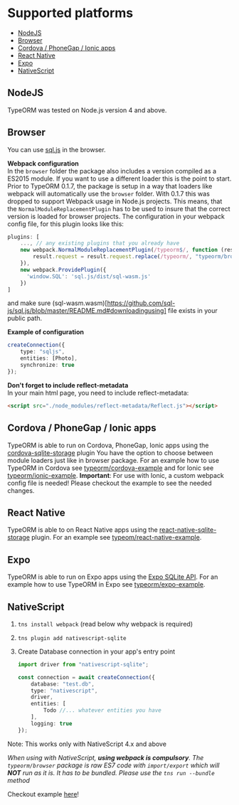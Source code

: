 # Supported platforms

-   [NodeJS](#nodejs)
-   [Browser](#browser)
-   [Cordova / PhoneGap / Ionic apps](#cordova--phonegap--ionic-apps)
-   [React Native](#react-native)
-   [Expo](#expo)
-   [NativeScript](#nativescript)

## NodeJS

TypeORM was tested on Node.js version 4 and above.

## Browser

You can use [sql.js](https://github.com/kripken/sql.js) in the browser.

**Webpack configuration**   
In the `browser` folder the package also includes a version compiled as a ES2015
module. If you want to use a different loader this is the point to start. Prior
to TypeORM 0.1.7, the package is setup in a way that loaders like webpack will
automatically use the `browser` folder. With 0.1.7 this was dropped to support
Webpack usage in Node.js projects. This means, that the
`NormalModuleReplacementPlugin` has to be used to insure that the correct
version is loaded for browser projects. The configuration in your webpack config
file, for this plugin looks like this:

```js
plugins: [
    ..., // any existing plugins that you already have
    new webpack.NormalModuleReplacementPlugin(/typeorm$/, function (result) {
        result.request = result.request.replace(/typeorm/, "typeorm/browser");
    }),
    new webpack.ProvidePlugin({
      'window.SQL': 'sql.js/dist/sql-wasm.js'
    })
]
```

and make sure
(sql-wasm.wasm)[https://github.com/sql-js/sql.js/blob/master/README.md#downloadingusing]
file exists in your public path.

**Example of configuration**

```typescript
createConnection({
    type: "sqljs",
    entities: [Photo],
    synchronize: true
});
```

**Don't forget to include reflect-metadata**   
In your main html page, you need to include reflect-metadata:

```html
<script src="./node_modules/reflect-metadata/Reflect.js"></script>
```

## Cordova / PhoneGap / Ionic apps

TypeORM is able to run on Cordova, PhoneGap, Ionic apps using the
[cordova-sqlite-storage](https://github.com/litehelpers/Cordova-sqlite-storage)
plugin You have the option to choose between module loaders just like in browser
package. For an example how to use TypeORM in Cordova see
[typeorm/cordova-example](https://github.com/typeorm/cordova-example) and for
Ionic see [typeorm/ionic-example](https://github.com/typeorm/ionic-example).
**Important**: For use with Ionic, a custom webpack config file is needed!
Please checkout the example to see the needed changes.

## React Native

TypeORM is able to on React Native apps using the
[react-native-sqlite-storage](https://github.com/andpor/react-native-sqlite-storage)
plugin. For an example see
[typeom/react-native-example](https://github.com/typeorm/react-native-example).

## Expo

TypeORM is able to run on Expo apps using the
[Expo SQLite API](https://docs.expo.io/versions/latest/sdk/sqlite/). For an
example how to use TypeORM in Expo see
[typeorm/expo-example](https://github.com/typeorm/expo-example).

## NativeScript

1. `tns install webpack` (read below why webpack is required)
2. `tns plugin add nativescript-sqlite`
3. Create Database connection in your app's entry point

    ```typescript
    import driver from "nativescript-sqlite";

    const connection = await createConnection({
        database: "test.db",
        type: "nativescript",
        driver,
        entities: [
            Todo //... whatever entities you have
        ],
        logging: true
    });
    ```

Note: This works only with NativeScript 4.x and above

_When using with NativeScript, **using webpack is compulsory**. The
`typeorm/browser` package is raw ES7 code with `import/export` which will
**NOT** run as it is. It has to be bundled. Please use the `tns run --bundle`
method_

Checkout example
[here](https://github.com/championswimmer/nativescript-vue-typeorm-sample)!
